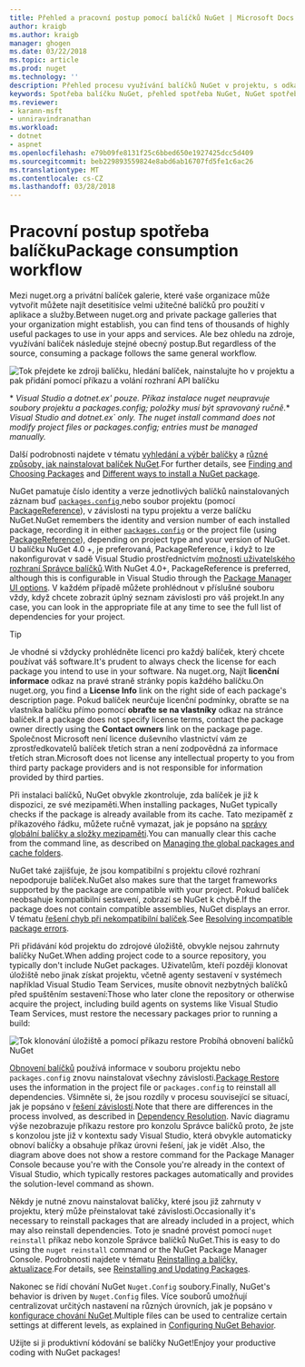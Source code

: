 ```yaml
---
title: Přehled a pracovní postup pomocí balíčků NuGet | Microsoft Docs
author: kraigb
ms.author: kraigb
manager: ghogen
ms.date: 03/22/2018
ms.topic: article
ms.prod: nuget
ms.technology: ''
description: Přehled procesu využívání balíčků NuGet v projektu, s odkazy na další konkrétní části procesu.
keywords: Spotřeba balíčku NuGet, přehled spotřeba NuGet, NuGet spotřeba pracovního postupu, balíček spotřeba pracovního postupu, přehled spotřeba balíčku
ms.reviewer:
- karann-msft
- unniravindranathan
ms.workload:
- dotnet
- aspnet
ms.openlocfilehash: e79b09fe8131f25c6bbed650e1927425dcc5d409
ms.sourcegitcommit: beb229893559824e8abd6ab16707fd5fe1c6ac26
ms.translationtype: MT
ms.contentlocale: cs-CZ
ms.lasthandoff: 03/28/2018
---
```

# <a name="package-consumption-workflow"></a><span data-ttu-id="95ef4-104">Pracovní postup spotřeba balíčku</span><span class="sxs-lookup"><span data-stu-id="95ef4-104">Package consumption workflow</span></span>

<span data-ttu-id="95ef4-105">Mezi nuget.org a privátní balíček galerie, které vaše organizace může vytvořit můžete najít desetitisíce velmi užitečné balíčků pro použití v aplikace a služby.</span><span class="sxs-lookup"><span data-stu-id="95ef4-105">Between nuget.org and private package galleries that your organization might establish, you can find tens of thousands of highly useful packages to use in your apps and services.</span></span> <span data-ttu-id="95ef4-106">Ale bez ohledu na zdroje, využívání balíček následuje stejné obecný postup.</span><span class="sxs-lookup"><span data-stu-id="95ef4-106">But regardless of the source, consuming a package follows the same general workflow.</span></span>

![Tok přejdete ke zdroji balíčku, hledání balíček, nainstalujte ho v projektu a pak přidání pomocí příkazu a volání rozhraní API balíčku](media/Overview-01-GeneralFlow.png)

<span data-ttu-id="95ef4-108">\* _Visual Studio a dotnet.ex' pouze. Příkaz instalace nuget neupravuje soubory projektu a packages.config; položky musí být spravovaný ručně._</span><span class="sxs-lookup"><span data-stu-id="95ef4-108">\* _Visual Studio and dotnet.ex\` only. The nuget install command does not modify project files or packages.config; entries must be managed manually._</span></span>

<span data-ttu-id="95ef4-109">Další podrobnosti najdete v tématu [vyhledání a výběr balíčky](../consume-packages/finding-and-choosing-packages.md) a [různé způsoby, jak nainstalovat balíček NuGet](ways-to-install-a-package.md).</span><span class="sxs-lookup"><span data-stu-id="95ef4-109">For further details, see [Finding and Choosing Packages](../consume-packages/finding-and-choosing-packages.md) and [Different ways to install a NuGet package](ways-to-install-a-package.md).</span></span>

<span data-ttu-id="95ef4-110">NuGet pamatuje číslo identity a verze jednotlivých balíčků nainstalovaných záznam buď [ `packages.config` ](../reference/packages-config.md) nebo soubor projektu (pomocí [PackageReference](../consume-packages/package-references-in-project-files.md)), v závislosti na typu projektu a verze balíčku NuGet.</span><span class="sxs-lookup"><span data-stu-id="95ef4-110">NuGet remembers the identity and version number of each installed package, recording it in either [`packages.config`](../reference/packages-config.md) or the project file (using [PackageReference](../consume-packages/package-references-in-project-files.md)), depending on project type and your version of NuGet.</span></span> <span data-ttu-id="95ef4-111">U balíčku NuGet 4.0 +, je preferovaná, PackageReference, i když to lze nakonfigurovat v sadě Visual Studio prostřednictvím [možnosti uživatelského rozhraní Správce balíčků](../tools/package-manager-ui.md).</span><span class="sxs-lookup"><span data-stu-id="95ef4-111">With NuGet 4.0+, PackageReference is preferred, although this is configurable in Visual Studio through the [Package Manager UI options](../tools/package-manager-ui.md).</span></span> <span data-ttu-id="95ef4-112">V každém případě můžete prohlédnout v příslušné souboru vždy, když chcete zobrazit úplný seznam závislosti pro váš projekt.</span><span class="sxs-lookup"><span data-stu-id="95ef4-112">In any case, you can look in the appropriate file at any time to see the full list of dependencies for your project.</span></span>

> [!Tip]
> <span data-ttu-id="95ef4-113">Je vhodné si vždycky prohlédněte licenci pro každý balíček, který chcete používat váš software.</span><span class="sxs-lookup"><span data-stu-id="95ef4-113">It's prudent to always check the license for each package you intend to use in your software.</span></span> <span data-ttu-id="95ef4-114">Na nuget.org, Najít **licenční informace** odkaz na pravé straně stránky popis každého balíčku.</span><span class="sxs-lookup"><span data-stu-id="95ef4-114">On nuget.org, you find a **License Info** link on the right side of each package's description page.</span></span> <span data-ttu-id="95ef4-115">Pokud balíček neurčuje licenční podmínky, obraťte se na vlastníka balíčku přímo pomocí **obraťte se na vlastníky** odkaz na stránce balíček.</span><span class="sxs-lookup"><span data-stu-id="95ef4-115">If a package does not specify license terms, contact the package owner directly using the **Contact owners** link on the package page.</span></span> <span data-ttu-id="95ef4-116">Společnost Microsoft není licence duševního vlastnictví vám ze zprostředkovatelů balíček třetích stran a není zodpovědná za informace třetích stran.</span><span class="sxs-lookup"><span data-stu-id="95ef4-116">Microsoft does not license any intellectual property to you from third party package providers and is not responsible for information provided by third parties.</span></span>

<span data-ttu-id="95ef4-117">Při instalaci balíčků, NuGet obvykle zkontroluje, zda balíček je již k dispozici, ze své mezipaměti.</span><span class="sxs-lookup"><span data-stu-id="95ef4-117">When installing packages, NuGet typically checks if the package is already available from its cache.</span></span> <span data-ttu-id="95ef4-118">Tato mezipaměť z příkazového řádku, můžete ručně vymazat, jak je popsáno na [správy globální balíčky a složky mezipaměti](../consume-packages/managing-the-global-packages-and-cache-folders.md).</span><span class="sxs-lookup"><span data-stu-id="95ef4-118">You can manually clear this cache from the command line, as described on [Managing the global packages and cache folders](../consume-packages/managing-the-global-packages-and-cache-folders.md).</span></span>

<span data-ttu-id="95ef4-119">NuGet také zajišťuje, že jsou kompatibilní s projektu cílové rozhraní nepodporuje balíček.</span><span class="sxs-lookup"><span data-stu-id="95ef4-119">NuGet also makes sure that the target frameworks supported by the package are compatible with your project.</span></span> <span data-ttu-id="95ef4-120">Pokud balíček neobsahuje kompatibilní sestavení, zobrazí se NuGet k chybě.</span><span class="sxs-lookup"><span data-stu-id="95ef4-120">If the package does not contain compatible assemblies, NuGet displays an error.</span></span> <span data-ttu-id="95ef4-121">V tématu [řešení chyb při nekompatibilní balíček](dependency-resolution.md#resolving-incompatible-package-errors).</span><span class="sxs-lookup"><span data-stu-id="95ef4-121">See [Resolving incompatible package errors](dependency-resolution.md#resolving-incompatible-package-errors).</span></span>

<span data-ttu-id="95ef4-122">Při přidávání kód projektu do zdrojové úložiště, obvykle nejsou zahrnuty balíčky NuGet.</span><span class="sxs-lookup"><span data-stu-id="95ef4-122">When adding project code to a source repository, you typically don't include NuGet packages.</span></span> <span data-ttu-id="95ef4-123">Uživatelům, kteří později klonovat úložiště nebo jinak získat projektu, včetně agenty sestavení v systémech například Visual Studio Team Services, musíte obnovit nezbytných balíčků před spuštěním sestavení:</span><span class="sxs-lookup"><span data-stu-id="95ef4-123">Those who later clone the repository or otherwise acquire the project, including build agents on systems like Visual Studio Team Services, must restore the necessary packages prior to running a build:</span></span>

![Tok klonování úložiště a pomocí příkazu restore Probíhá obnovení balíčků NuGet](media/Overview-02-RestoreFlow.png)

<span data-ttu-id="95ef4-125">[Obnovení balíčků](../consume-packages/package-restore.md) používá informace v souboru projektu nebo `packages.config` znovu nainstalovat všechny závislosti.</span><span class="sxs-lookup"><span data-stu-id="95ef4-125">[Package Restore](../consume-packages/package-restore.md) uses the information in the project file or `packages.config` to reinstall all dependencies.</span></span> <span data-ttu-id="95ef4-126">Všimněte si, že jsou rozdíly v procesu související se situací, jak je popsáno v [řešení závislostí](../consume-packages/dependency-resolution.md).</span><span class="sxs-lookup"><span data-stu-id="95ef4-126">Note that there are differences in the process involved, as described in [Dependency Resolution](../consume-packages/dependency-resolution.md).</span></span> <span data-ttu-id="95ef4-127">Navíc diagramu výše nezobrazuje příkazu restore pro konzolu Správce balíčků proto, že jste s konzolou jste již v kontextu sady Visual Studio, která obvykle automaticky obnoví balíčky a obsahuje příkaz úrovni řešení, jak je vidět .</span><span class="sxs-lookup"><span data-stu-id="95ef4-127">Also, the diagram above does not show a restore command for the Package Manager Console because you're with the Console you're already in the context of Visual Studio, which typically restores packages automatically and provides the solution-level command as shown.</span></span>

<span data-ttu-id="95ef4-128">Někdy je nutné znovu nainstalovat balíčky, které jsou již zahrnuty v projektu, který může přeinstalovat také závislosti.</span><span class="sxs-lookup"><span data-stu-id="95ef4-128">Occasionally it's necessary to reinstall packages that are already included in a project, which may also reinstall dependencies.</span></span> <span data-ttu-id="95ef4-129">Toto je snadné provést pomocí `nuget reinstall` příkaz nebo konzole Správce balíčků NuGet.</span><span class="sxs-lookup"><span data-stu-id="95ef4-129">This is easy to do using the `nuget reinstall` command or the NuGet Package Manager Console.</span></span> <span data-ttu-id="95ef4-130">Podrobnosti najdete v tématu [Reinstalling a balíčky, aktualizace](../consume-packages/reinstalling-and-updating-packages.md).</span><span class="sxs-lookup"><span data-stu-id="95ef4-130">For details, see [Reinstalling and Updating Packages](../consume-packages/reinstalling-and-updating-packages.md).</span></span>

<span data-ttu-id="95ef4-131">Nakonec se řídí chování NuGet `Nuget.Config` soubory.</span><span class="sxs-lookup"><span data-stu-id="95ef4-131">Finally, NuGet's behavior is driven by `Nuget.Config` files.</span></span> <span data-ttu-id="95ef4-132">Více souborů umožňují centralizovat určitých nastavení na různých úrovních, jak je popsáno v [konfigurace chování NuGet](../consume-packages/configuring-nuget-behavior.md).</span><span class="sxs-lookup"><span data-stu-id="95ef4-132">Multiple files can be used to centralize certain settings at different levels, as explained in [Configuring NuGet Behavior](../consume-packages/configuring-nuget-behavior.md).</span></span>

<span data-ttu-id="95ef4-133">Užijte si ji produktivní kódování se balíčky NuGet!</span><span class="sxs-lookup"><span data-stu-id="95ef4-133">Enjoy your productive coding with NuGet packages!</span></span>
